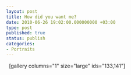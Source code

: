 ```yaml
---
layout: post
title: How did you want me?
date: 2010-06-26 19:02:00.000000000 +03:00
type: post
published: true
status: publish
categories:
- Portraits
---
```


 
[gallery columns="1" size="large" ids="133,141"]

